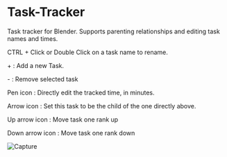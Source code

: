 # Task-Tracker
Task tracker for Blender. Supports parenting relationships and editing task names and times.

CTRL + Click or Double Click on a task name to rename.
 
 \+ : Add a new Task.

 \- : Remove selected task

Pen icon : Directly edit the tracked time, in minutes.

Arrow icon : Set this task to be the child of the one directly above.

Up arrow icon : Move task one rank up

Down arrow icon : Move task one rank down

![Capture](https://user-images.githubusercontent.com/25156105/107383602-6f2fd380-6af1-11eb-8ee7-2a4f940ab928.JPG)
